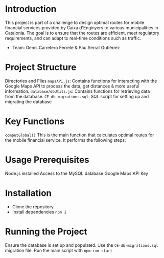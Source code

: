 # Introduction
This project is part of a challenge to design optimal routes for mobile financial services provided by Caixa d'Enginyers to various municipalities in Catalonia. The goal is to ensure that the routes are efficient, meet regulatory requirements, and can adapt to real-time conditions such as traffic.

- Team: Genís Carretero Ferrete & Pau Serrat Gutiérrez

# Project Structure
Directories and Files
`mapsAPI.js`: Contains functions for interacting with the Google Maps API to process the data, get distances & more useful information.
`database/dbUtils.js`: Contains functions for retrieving data from the database.
`CE-db-migrations.sql`: SQL script for setting up and migrating the database

# Key Functions
`computGlobal()`
This is the main function that calculates optimal routes for the mobile financial service. It performs the following steps:

# Usage Prerequisites
Node.js installed
Access to the MySQL database
Google Maps API Key
# Installation
- Clone the repository
- Install dependencies `npm i`
# Running the Project
Ensure the database is set up and populated. Use the `CE-db-migrations.sql` migration file.
Run the main script with `npm run start`